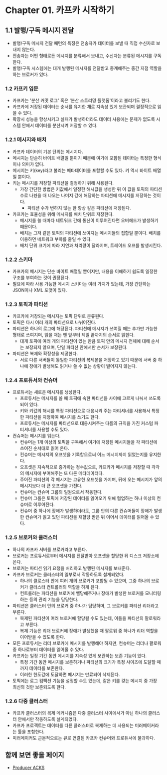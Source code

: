 # Chapter 01. 카프카 시작하기
## 1.1 발행/구독 메시지 전달
* 발행/구독 메시지 전달 패턴의 특징은 전송자가 데이터를 보낼 때 직접 수신자로 보내지 않는다.
* 전송자는 어떤 형태로든 메시지를 분류해서 보내고, 수신자는 분류된 메시지를 구독한다.
* 발행/구독 시스템에는 대개 발행된 메시지를 전달받고 중계해주는 중간 지점 역할을 하는 브로커가 있다.

### 1.2 카프키 입문
* 카프카는 '분산 커밋 로그' 혹은 '분산 스트리밍 플랫폼'이라고 불리기도 한다.
* 카프카에 저장된 데이터는 순서를 유지한 채로 지속성 있게 보관되며 결정적으로 읽을 수 있다.
* 확장시 성능을 향상시키고 실패가 발생하더라도 데이터 사용에는 문제가 없도록 시스템 안에서 데이터를 분산시켜 저장할 수 있다.

### 1.2.1 메시지와 배치
* 카프카 데이터의 기본 단위는 메시지다.
* 메시지는 단순히 바이트 배열일 뿐이기 때문에 여기에 포함된 데이터는 특정한 형식이나 의미가 없다.
* 메시지는 키(key)라고 불리는 메타데이터를 포함할 수도 있다. 키 역시 바이트 배열일 뿐이다.
* 키는 메시지를 저장할 파티션을 결정하기 위해 사용된다.
  * 가장 간단한 방법은 키값에서 일정한 해시값을 생성한 뒤 이 값을 토픽의 파티션 수로 나눴을 때 나오는 나머지 값에 해당하는 파티션에 메시지를 저장하는 것이다.
    * 파티션 수가 변하지 않는 한 항상 같은 파티션에 저장된다.
* 카프카는 효율성을 위해 메시지를 배치 단위로 저장한다.
  * 메시지를 쓸 때마다 네트워크 간에 통신이 이루어진다면 오버헤드가 발생하기 때문이다.
  * 배치는 그저 같은 토픽의 파티션에 쓰여지는 메시지들의 집합일 뿐이다. 배치를 이용하면 네트워크 부하를 줄일 수 있다.
  * 배치 단위 크기에 따라 지연과 처리량이 달라지며, 트레이드 오프를 발생시킨다.

### 1.2.2 스키마
* 카프카의 메시지는 단순 바이트 배열일 뿐이지만, 내용을 이해하기 쉽도록 일정한 구조를 부여하는 것이 권장된다.
* 필요에 따라 사용 가능한 메시지 스키마는 여러 가지가 있는데, 가장 간단하는 JSON이나 XML 포맷이 있다.

### 1.2.3 토픽과 파티션
* 카프카에 저장되는 메시지는 토픽 단위로 분류된다.
* 토픽은 다시 여러 개의 파티션으로 나뉘어진다.
* 파티션은 하나의 로그에 해당된다. 파티션에 메시지가 쓰여질 때는 추가만 가능한 형태로 쓰여지며, 읽을 때는 맨 앞부터 제일 끝까지의 순서로 읽힌다.
  * 대개 토픽에 여러 개의 파티션이 있는 만큼 토픽 안의 메시지 전체에 대해 순서는 보장되지 않으며, 단일 파티션 안에서만 순서가 보장된다.
* 파티션은 복제와 확장성을 제공한다.
  * 서로 다른 서버들이 동일한 파티션의 복제본을 저장하고 있기 때문에 서버 중 하나에 장애가 발생해도 읽거나 쓸 수 없는 상황이 벌어지지 않는다.

### 1.2.4 프로듀서와 컨슈머
* 프로듀서는 새로운 메시지를 생성한다.
  * 프로듀서는 메시지를 쓸 때 토픽에 속한 파티션들 사이에 고르게 나눠서 쓰도록 되어 있다.
  * 키와 키값의 해시를 특정 파티션으로 대응시켜 주는 파티셔너를 사용해서 특정한 파티션을 지정하여 메시지를 쓰기도 한다.
  * 프로듀서는 메시지를 파티션으로 대응시켜주는 다름의 규칙을 가진 커스텀 파티셔너를 사용할 수도 있다.
* 컨슈머는 메시지를 읽는다.
  * 컨슈머는 1개 이상의 토픽을 구독해서 여기에 저장된 메시지들을 각 파티션에 쓰여진 순서대로 읽어 온다.
  * 컨슈머는 메시지의 오프셋을 기록함으로써 어느 메시지까지 읽었는지를 유지한다. 
  * 오프셋은 지속적으로 증가하는 정수값으로, 카프카가 메시지를 저장할 때 각각의 메시지에 부여해주는 또 다른 메타데이터다.
  * 주어진 파티션의 각 메시지는 고유한 오프셋을 가지며, 뒤에 오는 메시지가 앞의 메시지보다 더 큰 오프셋을 가진다.
  * 컨슈머는 컨슈머 그룹의 일원으로서 작동한다.
  * 컨슈머 그룹은 토픽에 저장된 데이터를 읽어오기 위해 협업하는 하나 이상의 컨슈머로 이루어진다.
  * 컨슈머 중 하나에 장애가 발생하더라도, 그룹 안의 다른 컨슈머들이 장애가 발생한 컨슈머가 읽고 있던 파티션을 재할당 받은 뒤 이어서 데이터를 읽어올 수 있다.

### 1.2.5 브로커와 클러스터
* 하나의 카프카 서버를 브로커라고 부른다.
* 브로커는 프로듀서로부터 메시지를 전달받아 오프셋을 할당한 뒤 디스크 저장소에 쓴다.
* 브로커는 파티션 읽기 요청을 처리하고 발행된 메시지를 보내준다.
* 카프카 브로커는 클러스터의 일부로서 작동하도록 설계되었다.
  * 하나의 클로스터 안에 여러 개의 브로커가 포함될 수 있으며, 그중 하나의 브로커가 클러스터 컨트롤러의 역할을 하게 된다.
  * 컨트롤러는 파티션을 브로커에 핼당해주거나 장애가 발생한 브로커를 모니터링하는 등의 관리 기능을 담당한다.
* 파티션은 클러스터 안의 브로커 중 하나가 담당하며, 그 브로커를 파티션 리더라고 부른다.
  * 복제된 파티션이 여러 브로커에 할당될 수도 있는데, 이들을 파티션의 팔로워라고 부른다.
  * 복제 기능은 리더 브로커에 장애가 발생했을 때 팔로워 중 하나가 리더 역할을 이어받을 수 있도록 한다.
* 모든 프로듀서는 리더 브로커에 메시지를 발행해야 하지만, 컨슈머는 리더나 팔로워 중 하나로부터 데이터를 읽어올 수 있다.
* 카프카는 일정 기간 동안 메시지를 지속성 있게 보관하는 보존 기능이 있다.
  * 특정 기간 동안 메시지를 보존하거나 파티션의 크기가 특정 사이즈에 도달할 때까지 데이터를 보존한다.
  * 이러한 한도값에 도달하면 메시지는 만료되어 삭제된다.
* 토픽에는 로그 컴팩션 기능을 설정할 수도 있는데, 같은 키를 갖는 메시지 중 가장 최신의 것만 보존되도록 한다.

### 1.2.6 다중 클러스터
* 카프카 클러스터의 복제 메커니즘은 다중 클러스터 사이에서가 아닌 하나의 클러스터 안에서만 작동하도록 설계되었다.
* 카프카 프로젝트는 데이터를 다른 클러스터로 복제하는 데 사용되는 미러메이커라는 툴을 포함한다.
* 미러메이커도 근본적으로는 큐로 연결된 카프카 컨슈머와 프로듀서에 불과하다.

## 함께 보면 좋을 페이지
* [Producer ACKS](https://www.popit.kr/kafka-%EC%9A%B4%EC%98%81%EC%9E%90%EA%B0%80-%EB%A7%90%ED%95%98%EB%8A%94-producer-acks/)
